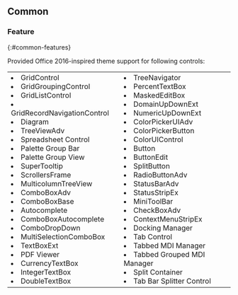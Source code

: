 ## Common

### Feature

{:#common-features}

Provided Office 2016-inspired theme support for following controls:

<table>
<tr>
<td>
<li>GridControl</li>
<li>GridGroupingControl</li>
<li>GridListControl</li>
<li>GridRecordNavigationControl</li>
<li>Diagram</li>
<li>TreeViewAdv</li>
<li>Spreadsheet Control</li>
<li>Palette Group Bar</li>
<li>Palette Group View</li>
<li>SuperTooltip</li>
<li>ScrollersFrame</li>
<li>MulticolumnTreeView</li>
<li>ComboBoxAdv</li>
<li>ComboBoxBase</li>
<li>Autocomplete</li>
<li>ComboBoxAutocomplete</li>
<li>ComboDropDown</li>
<li>MultiSelectionComboBox</li>
<li>TextBoxExt</li>
<li>PDF Viewer</li>
<li>CurrencyTextBox</li>
<li>IntegerTextBox</li>
<li>DoubleTextBox</li>
</td>
<td>
<li>TreeNavigator</li>
<li>PercentTextBox</li>
<li>MaskedEditBox</li>
<li>DomainUpDownExt</li>
<li>NumericUpDownExt</li>
<li>ColorPickerUIAdv</li>
<li>ColorPickerButton</li>
<li>ColorUIControl</li>
<li>Button</li>
<li>ButtonEdit</li>
<li>SplitButton</li>
<li>RadioButtonAdv</li>
<li>StatusBarAdv</li>
<li>StatusStripEx</li>
<li>MiniToolBar</li>
<li>CheckBoxAdv</li>
<li>ContextMenuStripEx</li>
<li>Docking Manager</li>
<li>Tab Control</li>
<li>Tabbed MDI Manager</li>
<li>Tabbed Grouped MDI Manager</li>
<li>Split Container</li>
<li>Tab Bar Splitter Control</li>
</td>
</tr>
</table>